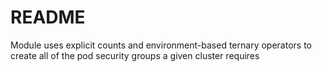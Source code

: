 # README

Module uses explicit counts and environment-based ternary operators to create all of the pod security groups a given cluster requires
